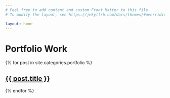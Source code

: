```yaml
---
# Feel free to add content and custom Front Matter to this file.
# To modify the layout, see https://jekyllrb.com/docs/themes/#overriding-theme-defaults

layout: home
---
```


<h1>Portfolio Work</h1>

{% for post in site.categories.portfolio %}

<h2><a href="{{post.url}}">{{ post.title }}</a></h2>

{% endfor %}